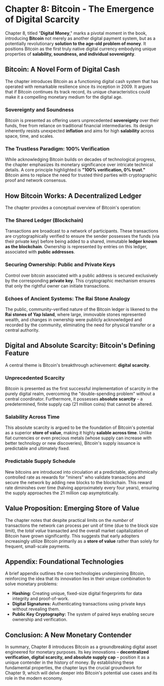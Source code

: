 # Chapter 8: Bitcoin - The Emergence of Digital Scarcity

Chapter 8, titled "**Digital Money**," marks a pivotal moment in the book, introducing **Bitcoin** not merely as another digital payment system, but as a potentially revolutionary **solution to the age-old problem of money**. It positions Bitcoin as the first truly native digital currency embodying unique properties of **salability, soundness, and individual sovereignty**.

## Bitcoin: A Novel Form of Digital Cash

The chapter introduces Bitcoin as a functioning digital cash system that has operated with remarkable resilience since its inception in 2009. It argues that if Bitcoin continues its track record, its unique characteristics could make it a compelling monetary medium for the digital age.

### Sovereignty and Soundness

Bitcoin is presented as offering users unprecedented **sovereignty** over their funds, free from reliance on traditional financial intermediaries. Its design inherently resists unexpected **inflation** and aims for high **salability** across space, time, and scales.

### The Trustless Paradigm: 100% Verification

While acknowledging Bitcoin builds on decades of technological progress, the chapter emphasizes its monetary significance over intricate technical details. A core principle highlighted is **"100% verification, 0% trust."** Bitcoin aims to replace the need for trusted third parties with cryptographic proof and network consensus.

## How Bitcoin Works: A Decentralized Ledger

The chapter provides a conceptual overview of Bitcoin's operation:

### The Shared Ledger (Blockchain)

Transactions are broadcast to a network of participants. These transactions are cryptographically verified to ensure the sender possesses the funds (via their private key) before being added to a shared, immutable **ledger known as the blockchain**. Ownership is represented by entries on this ledger, associated with **public addresses**.

### Securing Ownership: Public and Private Keys

Control over bitcoin associated with a public address is secured exclusively by the corresponding **private key**. This cryptographic mechanism ensures that only the rightful owner can initiate transactions.

### Echoes of Ancient Systems: The Rai Stone Analogy

The public, community-verified nature of the Bitcoin ledger is likened to the **Rai stones of Yap Island**, where large, immovable stones represented wealth, and changes in ownership were publicly acknowledged and recorded by the community, eliminating the need for physical transfer or a central authority.

## Digital and Absolute Scarcity: Bitcoin's Defining Feature

A central theme is Bitcoin's breakthrough achievement: **digital scarcity**.

### Unprecedented Scarcity

Bitcoin is presented as the first successful implementation of scarcity in the purely digital realm, overcoming the "double-spending problem" without a central coordinator. Furthermore, it possesses **absolute scarcity** – a predetermined, finite supply cap (21 million coins) that cannot be altered.

### Salability Across Time

This absolute scarcity is argued to be the foundation of Bitcoin's potential as a superior **store of value**, making it highly **salable across time**. Unlike fiat currencies or even precious metals (whose supply can increase with better technology or new discoveries), Bitcoin's supply issuance is predictable and ultimately fixed.

### Predictable Supply Schedule

New bitcoins are introduced into circulation at a predictable, algorithmically controlled rate as rewards for "miners" who validate transactions and secure the network by adding new blocks to the blockchain. This reward rate diminishes over time (halving approximately every four years), ensuring the supply approaches the 21 million cap asymptotically.

## Value Proposition: Emerging Store of Value

The chapter notes that despite practical limits on the _number_ of transactions the network can process per unit of time (due to the block size limit), the _total value_ transacted and the overall market capitalization of Bitcoin have grown significantly. This suggests that early adopters increasingly utilize Bitcoin primarily as a **store of value** rather than solely for frequent, small-scale payments.

## Appendix: Foundational Technologies

A brief appendix outlines the core technologies underpinning Bitcoin, reinforcing the idea that its innovation lies in their unique combination to solve monetary problems:

- **Hashing:** Creating unique, fixed-size digital fingerprints for data integrity and proof-of-work.
- **Digital Signatures:** Authenticating transactions using private keys without revealing them.
- **Public Key Cryptography:** The system of paired keys enabling secure ownership and verification.

## Conclusion: A New Monetary Contender

In summary, Chapter 8 introduces Bitcoin as a groundbreaking digital asset engineered for monetary purposes. Its key innovations – **decentralized verification, digital scarcity, and absolute supply cap** – position it as a unique contender in the history of money. By establishing these fundamental properties, the chapter lays the crucial groundwork for Chapter 9, which will delve deeper into Bitcoin's potential use cases and its role in the modern economy.
